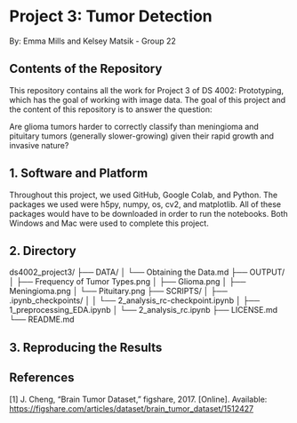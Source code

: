 # Project 3: Tumor Detection 
By: Emma Mills and Kelsey Matsik - Group 22 


## Contents of the Repository 
This repository contains all the work for Project 3 of DS 4002: Prototyping, which has the goal of working with image data. The goal of this project and the content of this repository is to answer the question:

Are glioma tumors harder to correctly classify than meningioma and pituitary tumors (generally slower-growing) given their rapid growth and invasive nature? 

## 1. Software and Platform 
Throughout this project, we used GitHub, Google Colab, and Python. The packages we used were h5py, numpy, os, cv2, and matplotlib. All of these packages would have to be downloaded in order to run the notebooks. Both Windows and Mac were used to complete this project.

## 2. Directory 

ds4002_project3/
├── DATA/
│   └── Obtaining the Data.md
├── OUTPUT/
│   ├── Frequency of Tumor Types.png
│   ├── Glioma.png
│   ├── Meningioma.png
│   └── Pituitary.png
├── SCRIPTS/
│   ├── .ipynb_checkpoints/
│   │   └── 2_analysis_rc-checkpoint.ipynb
│   ├── 1_preprocessing_EDA.ipynb
│   └── 2_analysis_rc.ipynb
├── LICENSE.md
└── README.md


## 3. Reproducing the Results

## References  
[1] J. Cheng, “Brain Tumor Dataset,” figshare, 2017. [Online]. Available: <https://figshare.com/articles/dataset/brain_tumor_dataset/1512427>
